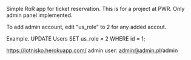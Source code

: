 Simple RoR app for ticket reservation. This is for a project at PWR. Only admin panel implemented.

To add admin account, edit "us_role" to 2 for any added accout.

Example.
UPDATE Users SET us_role = 2 WHERE id = 1;

https://lotnisko.herokuapp.com/
admin user: admin@admin.pl/admin
